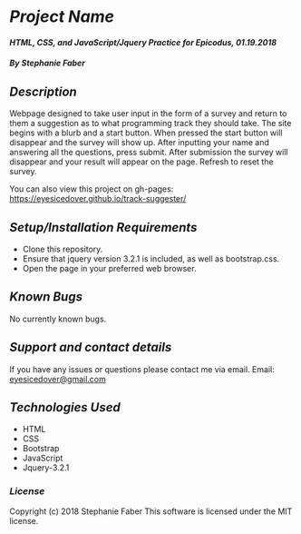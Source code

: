 # _Project Name_

#### _HTML, CSS, and JavaScript/Jquery Practice for Epicodus, 01.19.2018_

#### _By Stephanie Faber_

## _Description_

Webpage designed to take user input in the form of a survey and return to them a suggestion as to what programming track they should take. The site begins with a blurb and a start button. When pressed the start button will disappear and the survey will show up. After inputting your name and answering all the questions, press submit. After submission the survey will disappear and your result will appear on the page. Refresh to reset the survey.

You can also view this project on gh-pages:
https://eyesicedover.github.io/track-suggester/

## _Setup/Installation Requirements_

* Clone this repository.
* Ensure that jquery version 3.2.1 is included, as well as bootstrap.css.
* Open the page in your preferred web browser.


## _Known Bugs_

No currently known bugs.

## _Support and contact details_

If you have any issues or questions please contact me via email.
Email: eyesicedover@gmail.com

## _Technologies Used_

* HTML
* CSS
* Bootstrap
* JavaScript
* Jquery-3.2.1

### _License_

Copyright (c) 2018 Stephanie Faber
This software is licensed under the MIT license.
